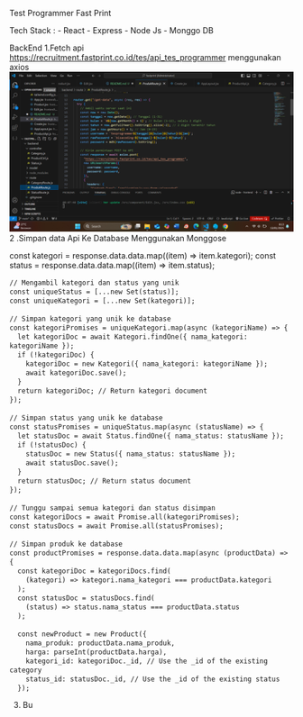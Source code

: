 Test Programmer Fast Print

Tech Stack : - React - Express - Node Js - Monggo DB

BackEnd
1.Fetch api https://recruitment.fastprint.co.id/tes/api_tes_programmer menggunakan axios
![alt text](image.png)
2 .Simpan data Api Ke Database Menggunakan Monggose

const kategori = response.data.data.map((item) => item.kategori);
const status = response.data.data.map((item) => item.status);

    // Mengambil kategori dan status yang unik
    const uniqueStatus = [...new Set(status)];
    const uniqueKategori = [...new Set(kategori)];

    // Simpan kategori yang unik ke database
    const kategoriPromises = uniqueKategori.map(async (kategoriName) => {
      let kategoriDoc = await Kategori.findOne({ nama_kategori: kategoriName });
      if (!kategoriDoc) {
        kategoriDoc = new Kategori({ nama_kategori: kategoriName });
        await kategoriDoc.save();
      }
      return kategoriDoc; // Return kategori document
    });

    // Simpan status yang unik ke database
    const statusPromises = uniqueStatus.map(async (statusName) => {
      let statusDoc = await Status.findOne({ nama_status: statusName });
      if (!statusDoc) {
        statusDoc = new Status({ nama_status: statusName });
        await statusDoc.save();
      }
      return statusDoc; // Return status document
    });

    // Tunggu sampai semua kategori dan status disimpan
    const kategoriDocs = await Promise.all(kategoriPromises);
    const statusDocs = await Promise.all(statusPromises);

    // Simpan produk ke database
    const productPromises = response.data.data.map(async (productData) => {
      const kategoriDoc = kategoriDocs.find(
        (kategori) => kategori.nama_kategori === productData.kategori
      );
      const statusDoc = statusDocs.find(
        (status) => status.nama_status === productData.status
      );

      const newProduct = new Product({
        nama_produk: productData.nama_produk,
        harga: parseInt(productData.harga),
        kategori_id: kategoriDoc._id, // Use the _id of the existing category
        status_id: statusDoc._id, // Use the _id of the existing status
      });

3. Bu

